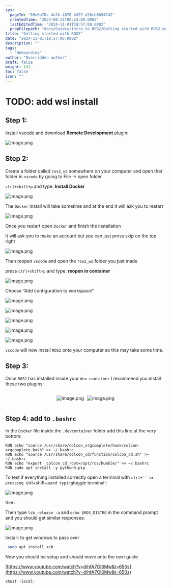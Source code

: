 ```yaml
---
sys:
  pageId: "89e0a78c-4e2b-4070-b327-d28cb0694742"
  createdTime: "2024-08-21T00:24:00.000Z"
  lastEditedTime: "2024-11-01T18:57:00.000Z"
  propFilepath: "docs/Guides/intro_to_ROS2/Getting started with ROS2.md"
title: "Getting started with ROS2"
date: "2024-11-01T18:57:00.000Z"
description: ""
tags:
  - "Onboarding"
author: "Overridden author"
draft: false
weight: 141
toc: false
icon: ""
---
```


# TODO: add wsl install

## Step 1:

[Install vscode](https://code.visualstudio.com/download) and download **Remote Development** plugin:

![image.png](https://prod-files-secure.s3.us-west-2.amazonaws.com/d518164a-d88e-44d1-a4ee-3adb3bd8bce0/efb52993-1881-4a40-b95e-6f020334f022/image.png?X-Amz-Algorithm=AWS4-HMAC-SHA256&X-Amz-Content-Sha256=UNSIGNED-PAYLOAD&X-Amz-Credential=ASIAZI2LB466UN7HRHUW%2F20250207%2Fus-west-2%2Fs3%2Faws4_request&X-Amz-Date=20250207T061109Z&X-Amz-Expires=3600&X-Amz-Security-Token=IQoJb3JpZ2luX2VjEFYaCXVzLXdlc3QtMiJGMEQCIEduTnCnTpAlsPysxJn4TkqdnGp8oBE8r%2FMHMrr3BlypAiAw8XpRKAwC2deK8xN8mbbFpTcONITNJKM9KUD0yomoNCr%2FAwhvEAAaDDYzNzQyMzE4MzgwNSIMaE0WD9euzMrv7bW%2BKtwDCrKnl7LtWKOpwxK0SPWO%2FABRrAzDwYhPdizoasCm7OaBB41oxH9XYn31%2BVXB9myiV9S8YIyAEplw9a8uNrNI1nD9V%2Fz0haiLWAAdbRneWpLqQI%2FIWcdVGOID5uU2jbP8fbBPasHCX215v%2F6pu2ujo8QoBUiHY7z45GPKLVGSNrRKTdeVKBYr0vSoHQFwHD5WN0M0uU6AAy%2FSr3UqhWlH1VPamzT%2FvC3k2HGQ8TQBfyUvNikrD%2FecqDcs%2BNHuqNN07KbCo9Kl%2BG9SDq82d6ZAs9lCFEOhq%2FoITW7hSNPrgychK4yTM3xYFaLWhir73iQNvGM5nW4zgNHXKTc46gB7BgUFSJ9Zt6LUVhEjUOUXh3DCUFQyHj7ONad57PZbB73CoNPK9%2F7ATnAQ8%2F7JUZsKkwB3lxWHOEp6ehIqUGJDeeUgj6KZ5KxeCoH14VIfMM%2BDiGaZlvuTfN6umIZTWJj%2FEm6Rdj%2F7VS4unUtUT2%2FvksT0shQwP11AsQZgBc72DcaVf%2BpNGaznYeQ6Vlevai4d6xdyLb55eXes8zMS0CdnH6ZQaytUSdq7837gnIrdRLpDcOWNt%2FmX2OSL83FlT0cS9fMsucFh%2BdKGiXMTofZY7KsXhctRUpoQ7JH8mHcw8MCWvQY6pgEaYoio125a0HMygRmQkLHipBpnFTtvbtZ3hlq0mOypWo0Q6wGVv6uw6IZrg%2F%2FwAagVEZ3stPFnM0NEK8AJrGwwwbA3gse4a74%2BO5z1PhyHodlZ64uDk%2F2C9PYkMUx5gbJGm6yKRBo6K%2BgZBm%2BYLJPHSaHKTueqpcpBmLclPWRSlyxFHk%2BLCyRzm5lr4z5DwNwFBYk%2F8hZN%2FFCKZj%2F9NdNVvfk5scTJ&X-Amz-Signature=4da5e4f6bfb457bedc1aa26bfadbc48251952810418bbda397194cf4e3152ecf&X-Amz-SignedHeaders=host&x-id=GetObject)

## Step 2:

Create a folder called `ros2_ws` somewhere on your computer and open that folder in `vscode` by going to File → open folder 

`ctrl+shift+p` and type: **Install Docker**

![image.png](https://prod-files-secure.s3.us-west-2.amazonaws.com/d518164a-d88e-44d1-a4ee-3adb3bd8bce0/2269dc0e-1cd5-47ff-bceb-c04ad9b2eab0/image.png?X-Amz-Algorithm=AWS4-HMAC-SHA256&X-Amz-Content-Sha256=UNSIGNED-PAYLOAD&X-Amz-Credential=ASIAZI2LB466UN7HRHUW%2F20250207%2Fus-west-2%2Fs3%2Faws4_request&X-Amz-Date=20250207T061109Z&X-Amz-Expires=3600&X-Amz-Security-Token=IQoJb3JpZ2luX2VjEFYaCXVzLXdlc3QtMiJGMEQCIEduTnCnTpAlsPysxJn4TkqdnGp8oBE8r%2FMHMrr3BlypAiAw8XpRKAwC2deK8xN8mbbFpTcONITNJKM9KUD0yomoNCr%2FAwhvEAAaDDYzNzQyMzE4MzgwNSIMaE0WD9euzMrv7bW%2BKtwDCrKnl7LtWKOpwxK0SPWO%2FABRrAzDwYhPdizoasCm7OaBB41oxH9XYn31%2BVXB9myiV9S8YIyAEplw9a8uNrNI1nD9V%2Fz0haiLWAAdbRneWpLqQI%2FIWcdVGOID5uU2jbP8fbBPasHCX215v%2F6pu2ujo8QoBUiHY7z45GPKLVGSNrRKTdeVKBYr0vSoHQFwHD5WN0M0uU6AAy%2FSr3UqhWlH1VPamzT%2FvC3k2HGQ8TQBfyUvNikrD%2FecqDcs%2BNHuqNN07KbCo9Kl%2BG9SDq82d6ZAs9lCFEOhq%2FoITW7hSNPrgychK4yTM3xYFaLWhir73iQNvGM5nW4zgNHXKTc46gB7BgUFSJ9Zt6LUVhEjUOUXh3DCUFQyHj7ONad57PZbB73CoNPK9%2F7ATnAQ8%2F7JUZsKkwB3lxWHOEp6ehIqUGJDeeUgj6KZ5KxeCoH14VIfMM%2BDiGaZlvuTfN6umIZTWJj%2FEm6Rdj%2F7VS4unUtUT2%2FvksT0shQwP11AsQZgBc72DcaVf%2BpNGaznYeQ6Vlevai4d6xdyLb55eXes8zMS0CdnH6ZQaytUSdq7837gnIrdRLpDcOWNt%2FmX2OSL83FlT0cS9fMsucFh%2BdKGiXMTofZY7KsXhctRUpoQ7JH8mHcw8MCWvQY6pgEaYoio125a0HMygRmQkLHipBpnFTtvbtZ3hlq0mOypWo0Q6wGVv6uw6IZrg%2F%2FwAagVEZ3stPFnM0NEK8AJrGwwwbA3gse4a74%2BO5z1PhyHodlZ64uDk%2F2C9PYkMUx5gbJGm6yKRBo6K%2BgZBm%2BYLJPHSaHKTueqpcpBmLclPWRSlyxFHk%2BLCyRzm5lr4z5DwNwFBYk%2F8hZN%2FFCKZj%2F9NdNVvfk5scTJ&X-Amz-Signature=0c94e8e1dc53e286e259287c9667491d1194c3bcd19111840518cb6c884324c8&X-Amz-SignedHeaders=host&x-id=GetObject)

The `Docker` install will take sometime and at the end it will ask you to restart

![image.png](https://prod-files-secure.s3.us-west-2.amazonaws.com/d518164a-d88e-44d1-a4ee-3adb3bd8bce0/ed233f78-be33-4b1f-b89c-9c346c0e961e/image.png?X-Amz-Algorithm=AWS4-HMAC-SHA256&X-Amz-Content-Sha256=UNSIGNED-PAYLOAD&X-Amz-Credential=ASIAZI2LB466UN7HRHUW%2F20250207%2Fus-west-2%2Fs3%2Faws4_request&X-Amz-Date=20250207T061109Z&X-Amz-Expires=3600&X-Amz-Security-Token=IQoJb3JpZ2luX2VjEFYaCXVzLXdlc3QtMiJGMEQCIEduTnCnTpAlsPysxJn4TkqdnGp8oBE8r%2FMHMrr3BlypAiAw8XpRKAwC2deK8xN8mbbFpTcONITNJKM9KUD0yomoNCr%2FAwhvEAAaDDYzNzQyMzE4MzgwNSIMaE0WD9euzMrv7bW%2BKtwDCrKnl7LtWKOpwxK0SPWO%2FABRrAzDwYhPdizoasCm7OaBB41oxH9XYn31%2BVXB9myiV9S8YIyAEplw9a8uNrNI1nD9V%2Fz0haiLWAAdbRneWpLqQI%2FIWcdVGOID5uU2jbP8fbBPasHCX215v%2F6pu2ujo8QoBUiHY7z45GPKLVGSNrRKTdeVKBYr0vSoHQFwHD5WN0M0uU6AAy%2FSr3UqhWlH1VPamzT%2FvC3k2HGQ8TQBfyUvNikrD%2FecqDcs%2BNHuqNN07KbCo9Kl%2BG9SDq82d6ZAs9lCFEOhq%2FoITW7hSNPrgychK4yTM3xYFaLWhir73iQNvGM5nW4zgNHXKTc46gB7BgUFSJ9Zt6LUVhEjUOUXh3DCUFQyHj7ONad57PZbB73CoNPK9%2F7ATnAQ8%2F7JUZsKkwB3lxWHOEp6ehIqUGJDeeUgj6KZ5KxeCoH14VIfMM%2BDiGaZlvuTfN6umIZTWJj%2FEm6Rdj%2F7VS4unUtUT2%2FvksT0shQwP11AsQZgBc72DcaVf%2BpNGaznYeQ6Vlevai4d6xdyLb55eXes8zMS0CdnH6ZQaytUSdq7837gnIrdRLpDcOWNt%2FmX2OSL83FlT0cS9fMsucFh%2BdKGiXMTofZY7KsXhctRUpoQ7JH8mHcw8MCWvQY6pgEaYoio125a0HMygRmQkLHipBpnFTtvbtZ3hlq0mOypWo0Q6wGVv6uw6IZrg%2F%2FwAagVEZ3stPFnM0NEK8AJrGwwwbA3gse4a74%2BO5z1PhyHodlZ64uDk%2F2C9PYkMUx5gbJGm6yKRBo6K%2BgZBm%2BYLJPHSaHKTueqpcpBmLclPWRSlyxFHk%2BLCyRzm5lr4z5DwNwFBYk%2F8hZN%2FFCKZj%2F9NdNVvfk5scTJ&X-Amz-Signature=5bc8e76414efe97b144ea87a42255f2372b8723878210e252d04a07a437c6a0c&X-Amz-SignedHeaders=host&x-id=GetObject)

Once you restart open `Docker` and finish the installation

It will ask you to make an account but you can just press skip on the top right

![image.png](https://prod-files-secure.s3.us-west-2.amazonaws.com/d518164a-d88e-44d1-a4ee-3adb3bd8bce0/21010ad9-1659-4fd9-9f59-9932a09b2a3d/image.png?X-Amz-Algorithm=AWS4-HMAC-SHA256&X-Amz-Content-Sha256=UNSIGNED-PAYLOAD&X-Amz-Credential=ASIAZI2LB466UN7HRHUW%2F20250207%2Fus-west-2%2Fs3%2Faws4_request&X-Amz-Date=20250207T061109Z&X-Amz-Expires=3600&X-Amz-Security-Token=IQoJb3JpZ2luX2VjEFYaCXVzLXdlc3QtMiJGMEQCIEduTnCnTpAlsPysxJn4TkqdnGp8oBE8r%2FMHMrr3BlypAiAw8XpRKAwC2deK8xN8mbbFpTcONITNJKM9KUD0yomoNCr%2FAwhvEAAaDDYzNzQyMzE4MzgwNSIMaE0WD9euzMrv7bW%2BKtwDCrKnl7LtWKOpwxK0SPWO%2FABRrAzDwYhPdizoasCm7OaBB41oxH9XYn31%2BVXB9myiV9S8YIyAEplw9a8uNrNI1nD9V%2Fz0haiLWAAdbRneWpLqQI%2FIWcdVGOID5uU2jbP8fbBPasHCX215v%2F6pu2ujo8QoBUiHY7z45GPKLVGSNrRKTdeVKBYr0vSoHQFwHD5WN0M0uU6AAy%2FSr3UqhWlH1VPamzT%2FvC3k2HGQ8TQBfyUvNikrD%2FecqDcs%2BNHuqNN07KbCo9Kl%2BG9SDq82d6ZAs9lCFEOhq%2FoITW7hSNPrgychK4yTM3xYFaLWhir73iQNvGM5nW4zgNHXKTc46gB7BgUFSJ9Zt6LUVhEjUOUXh3DCUFQyHj7ONad57PZbB73CoNPK9%2F7ATnAQ8%2F7JUZsKkwB3lxWHOEp6ehIqUGJDeeUgj6KZ5KxeCoH14VIfMM%2BDiGaZlvuTfN6umIZTWJj%2FEm6Rdj%2F7VS4unUtUT2%2FvksT0shQwP11AsQZgBc72DcaVf%2BpNGaznYeQ6Vlevai4d6xdyLb55eXes8zMS0CdnH6ZQaytUSdq7837gnIrdRLpDcOWNt%2FmX2OSL83FlT0cS9fMsucFh%2BdKGiXMTofZY7KsXhctRUpoQ7JH8mHcw8MCWvQY6pgEaYoio125a0HMygRmQkLHipBpnFTtvbtZ3hlq0mOypWo0Q6wGVv6uw6IZrg%2F%2FwAagVEZ3stPFnM0NEK8AJrGwwwbA3gse4a74%2BO5z1PhyHodlZ64uDk%2F2C9PYkMUx5gbJGm6yKRBo6K%2BgZBm%2BYLJPHSaHKTueqpcpBmLclPWRSlyxFHk%2BLCyRzm5lr4z5DwNwFBYk%2F8hZN%2FFCKZj%2F9NdNVvfk5scTJ&X-Amz-Signature=2c68676537e55a329bdf191a174dab38c2be86a20ec1d73d3b9f4a966e8bae46&X-Amz-SignedHeaders=host&x-id=GetObject)

Then reopen `vscode` and open the `ros2_ws` folder you just made

press `ctrl+shift+p` and type: **reopen in container**

![image.png](https://prod-files-secure.s3.us-west-2.amazonaws.com/d518164a-d88e-44d1-a4ee-3adb3bd8bce0/4e93b8c2-41ad-488c-8095-c74205196118/image.png?X-Amz-Algorithm=AWS4-HMAC-SHA256&X-Amz-Content-Sha256=UNSIGNED-PAYLOAD&X-Amz-Credential=ASIAZI2LB466UN7HRHUW%2F20250207%2Fus-west-2%2Fs3%2Faws4_request&X-Amz-Date=20250207T061109Z&X-Amz-Expires=3600&X-Amz-Security-Token=IQoJb3JpZ2luX2VjEFYaCXVzLXdlc3QtMiJGMEQCIEduTnCnTpAlsPysxJn4TkqdnGp8oBE8r%2FMHMrr3BlypAiAw8XpRKAwC2deK8xN8mbbFpTcONITNJKM9KUD0yomoNCr%2FAwhvEAAaDDYzNzQyMzE4MzgwNSIMaE0WD9euzMrv7bW%2BKtwDCrKnl7LtWKOpwxK0SPWO%2FABRrAzDwYhPdizoasCm7OaBB41oxH9XYn31%2BVXB9myiV9S8YIyAEplw9a8uNrNI1nD9V%2Fz0haiLWAAdbRneWpLqQI%2FIWcdVGOID5uU2jbP8fbBPasHCX215v%2F6pu2ujo8QoBUiHY7z45GPKLVGSNrRKTdeVKBYr0vSoHQFwHD5WN0M0uU6AAy%2FSr3UqhWlH1VPamzT%2FvC3k2HGQ8TQBfyUvNikrD%2FecqDcs%2BNHuqNN07KbCo9Kl%2BG9SDq82d6ZAs9lCFEOhq%2FoITW7hSNPrgychK4yTM3xYFaLWhir73iQNvGM5nW4zgNHXKTc46gB7BgUFSJ9Zt6LUVhEjUOUXh3DCUFQyHj7ONad57PZbB73CoNPK9%2F7ATnAQ8%2F7JUZsKkwB3lxWHOEp6ehIqUGJDeeUgj6KZ5KxeCoH14VIfMM%2BDiGaZlvuTfN6umIZTWJj%2FEm6Rdj%2F7VS4unUtUT2%2FvksT0shQwP11AsQZgBc72DcaVf%2BpNGaznYeQ6Vlevai4d6xdyLb55eXes8zMS0CdnH6ZQaytUSdq7837gnIrdRLpDcOWNt%2FmX2OSL83FlT0cS9fMsucFh%2BdKGiXMTofZY7KsXhctRUpoQ7JH8mHcw8MCWvQY6pgEaYoio125a0HMygRmQkLHipBpnFTtvbtZ3hlq0mOypWo0Q6wGVv6uw6IZrg%2F%2FwAagVEZ3stPFnM0NEK8AJrGwwwbA3gse4a74%2BO5z1PhyHodlZ64uDk%2F2C9PYkMUx5gbJGm6yKRBo6K%2BgZBm%2BYLJPHSaHKTueqpcpBmLclPWRSlyxFHk%2BLCyRzm5lr4z5DwNwFBYk%2F8hZN%2FFCKZj%2F9NdNVvfk5scTJ&X-Amz-Signature=903b938294cca05f284741bbbeaa32ae5d37941e2b38890fcf015ace512653e3&X-Amz-SignedHeaders=host&x-id=GetObject)

Choose “Add configuration to workspace”

![image.png](https://prod-files-secure.s3.us-west-2.amazonaws.com/d518164a-d88e-44d1-a4ee-3adb3bd8bce0/9560b282-5060-4989-ba37-97e7b2c22476/image.png?X-Amz-Algorithm=AWS4-HMAC-SHA256&X-Amz-Content-Sha256=UNSIGNED-PAYLOAD&X-Amz-Credential=ASIAZI2LB466UN7HRHUW%2F20250207%2Fus-west-2%2Fs3%2Faws4_request&X-Amz-Date=20250207T061109Z&X-Amz-Expires=3600&X-Amz-Security-Token=IQoJb3JpZ2luX2VjEFYaCXVzLXdlc3QtMiJGMEQCIEduTnCnTpAlsPysxJn4TkqdnGp8oBE8r%2FMHMrr3BlypAiAw8XpRKAwC2deK8xN8mbbFpTcONITNJKM9KUD0yomoNCr%2FAwhvEAAaDDYzNzQyMzE4MzgwNSIMaE0WD9euzMrv7bW%2BKtwDCrKnl7LtWKOpwxK0SPWO%2FABRrAzDwYhPdizoasCm7OaBB41oxH9XYn31%2BVXB9myiV9S8YIyAEplw9a8uNrNI1nD9V%2Fz0haiLWAAdbRneWpLqQI%2FIWcdVGOID5uU2jbP8fbBPasHCX215v%2F6pu2ujo8QoBUiHY7z45GPKLVGSNrRKTdeVKBYr0vSoHQFwHD5WN0M0uU6AAy%2FSr3UqhWlH1VPamzT%2FvC3k2HGQ8TQBfyUvNikrD%2FecqDcs%2BNHuqNN07KbCo9Kl%2BG9SDq82d6ZAs9lCFEOhq%2FoITW7hSNPrgychK4yTM3xYFaLWhir73iQNvGM5nW4zgNHXKTc46gB7BgUFSJ9Zt6LUVhEjUOUXh3DCUFQyHj7ONad57PZbB73CoNPK9%2F7ATnAQ8%2F7JUZsKkwB3lxWHOEp6ehIqUGJDeeUgj6KZ5KxeCoH14VIfMM%2BDiGaZlvuTfN6umIZTWJj%2FEm6Rdj%2F7VS4unUtUT2%2FvksT0shQwP11AsQZgBc72DcaVf%2BpNGaznYeQ6Vlevai4d6xdyLb55eXes8zMS0CdnH6ZQaytUSdq7837gnIrdRLpDcOWNt%2FmX2OSL83FlT0cS9fMsucFh%2BdKGiXMTofZY7KsXhctRUpoQ7JH8mHcw8MCWvQY6pgEaYoio125a0HMygRmQkLHipBpnFTtvbtZ3hlq0mOypWo0Q6wGVv6uw6IZrg%2F%2FwAagVEZ3stPFnM0NEK8AJrGwwwbA3gse4a74%2BO5z1PhyHodlZ64uDk%2F2C9PYkMUx5gbJGm6yKRBo6K%2BgZBm%2BYLJPHSaHKTueqpcpBmLclPWRSlyxFHk%2BLCyRzm5lr4z5DwNwFBYk%2F8hZN%2FFCKZj%2F9NdNVvfk5scTJ&X-Amz-Signature=57a9ac1d3ea8ddde4d080813b1173a6739d982a531383c9a1c22083cced0144c&X-Amz-SignedHeaders=host&x-id=GetObject)

![image.png](https://prod-files-secure.s3.us-west-2.amazonaws.com/d518164a-d88e-44d1-a4ee-3adb3bd8bce0/2ee63f81-886b-48e8-a553-dc6e5eac99e4/image.png?X-Amz-Algorithm=AWS4-HMAC-SHA256&X-Amz-Content-Sha256=UNSIGNED-PAYLOAD&X-Amz-Credential=ASIAZI2LB466UN7HRHUW%2F20250207%2Fus-west-2%2Fs3%2Faws4_request&X-Amz-Date=20250207T061109Z&X-Amz-Expires=3600&X-Amz-Security-Token=IQoJb3JpZ2luX2VjEFYaCXVzLXdlc3QtMiJGMEQCIEduTnCnTpAlsPysxJn4TkqdnGp8oBE8r%2FMHMrr3BlypAiAw8XpRKAwC2deK8xN8mbbFpTcONITNJKM9KUD0yomoNCr%2FAwhvEAAaDDYzNzQyMzE4MzgwNSIMaE0WD9euzMrv7bW%2BKtwDCrKnl7LtWKOpwxK0SPWO%2FABRrAzDwYhPdizoasCm7OaBB41oxH9XYn31%2BVXB9myiV9S8YIyAEplw9a8uNrNI1nD9V%2Fz0haiLWAAdbRneWpLqQI%2FIWcdVGOID5uU2jbP8fbBPasHCX215v%2F6pu2ujo8QoBUiHY7z45GPKLVGSNrRKTdeVKBYr0vSoHQFwHD5WN0M0uU6AAy%2FSr3UqhWlH1VPamzT%2FvC3k2HGQ8TQBfyUvNikrD%2FecqDcs%2BNHuqNN07KbCo9Kl%2BG9SDq82d6ZAs9lCFEOhq%2FoITW7hSNPrgychK4yTM3xYFaLWhir73iQNvGM5nW4zgNHXKTc46gB7BgUFSJ9Zt6LUVhEjUOUXh3DCUFQyHj7ONad57PZbB73CoNPK9%2F7ATnAQ8%2F7JUZsKkwB3lxWHOEp6ehIqUGJDeeUgj6KZ5KxeCoH14VIfMM%2BDiGaZlvuTfN6umIZTWJj%2FEm6Rdj%2F7VS4unUtUT2%2FvksT0shQwP11AsQZgBc72DcaVf%2BpNGaznYeQ6Vlevai4d6xdyLb55eXes8zMS0CdnH6ZQaytUSdq7837gnIrdRLpDcOWNt%2FmX2OSL83FlT0cS9fMsucFh%2BdKGiXMTofZY7KsXhctRUpoQ7JH8mHcw8MCWvQY6pgEaYoio125a0HMygRmQkLHipBpnFTtvbtZ3hlq0mOypWo0Q6wGVv6uw6IZrg%2F%2FwAagVEZ3stPFnM0NEK8AJrGwwwbA3gse4a74%2BO5z1PhyHodlZ64uDk%2F2C9PYkMUx5gbJGm6yKRBo6K%2BgZBm%2BYLJPHSaHKTueqpcpBmLclPWRSlyxFHk%2BLCyRzm5lr4z5DwNwFBYk%2F8hZN%2FFCKZj%2F9NdNVvfk5scTJ&X-Amz-Signature=9562bc1461b0d46225add77e56e385d9d9435172fb99b0800d60939dc9877b11&X-Amz-SignedHeaders=host&x-id=GetObject)

![image.png](https://prod-files-secure.s3.us-west-2.amazonaws.com/d518164a-d88e-44d1-a4ee-3adb3bd8bce0/ae1580b2-b048-407e-aed9-b584224a7a04/image.png?X-Amz-Algorithm=AWS4-HMAC-SHA256&X-Amz-Content-Sha256=UNSIGNED-PAYLOAD&X-Amz-Credential=ASIAZI2LB466UN7HRHUW%2F20250207%2Fus-west-2%2Fs3%2Faws4_request&X-Amz-Date=20250207T061109Z&X-Amz-Expires=3600&X-Amz-Security-Token=IQoJb3JpZ2luX2VjEFYaCXVzLXdlc3QtMiJGMEQCIEduTnCnTpAlsPysxJn4TkqdnGp8oBE8r%2FMHMrr3BlypAiAw8XpRKAwC2deK8xN8mbbFpTcONITNJKM9KUD0yomoNCr%2FAwhvEAAaDDYzNzQyMzE4MzgwNSIMaE0WD9euzMrv7bW%2BKtwDCrKnl7LtWKOpwxK0SPWO%2FABRrAzDwYhPdizoasCm7OaBB41oxH9XYn31%2BVXB9myiV9S8YIyAEplw9a8uNrNI1nD9V%2Fz0haiLWAAdbRneWpLqQI%2FIWcdVGOID5uU2jbP8fbBPasHCX215v%2F6pu2ujo8QoBUiHY7z45GPKLVGSNrRKTdeVKBYr0vSoHQFwHD5WN0M0uU6AAy%2FSr3UqhWlH1VPamzT%2FvC3k2HGQ8TQBfyUvNikrD%2FecqDcs%2BNHuqNN07KbCo9Kl%2BG9SDq82d6ZAs9lCFEOhq%2FoITW7hSNPrgychK4yTM3xYFaLWhir73iQNvGM5nW4zgNHXKTc46gB7BgUFSJ9Zt6LUVhEjUOUXh3DCUFQyHj7ONad57PZbB73CoNPK9%2F7ATnAQ8%2F7JUZsKkwB3lxWHOEp6ehIqUGJDeeUgj6KZ5KxeCoH14VIfMM%2BDiGaZlvuTfN6umIZTWJj%2FEm6Rdj%2F7VS4unUtUT2%2FvksT0shQwP11AsQZgBc72DcaVf%2BpNGaznYeQ6Vlevai4d6xdyLb55eXes8zMS0CdnH6ZQaytUSdq7837gnIrdRLpDcOWNt%2FmX2OSL83FlT0cS9fMsucFh%2BdKGiXMTofZY7KsXhctRUpoQ7JH8mHcw8MCWvQY6pgEaYoio125a0HMygRmQkLHipBpnFTtvbtZ3hlq0mOypWo0Q6wGVv6uw6IZrg%2F%2FwAagVEZ3stPFnM0NEK8AJrGwwwbA3gse4a74%2BO5z1PhyHodlZ64uDk%2F2C9PYkMUx5gbJGm6yKRBo6K%2BgZBm%2BYLJPHSaHKTueqpcpBmLclPWRSlyxFHk%2BLCyRzm5lr4z5DwNwFBYk%2F8hZN%2FFCKZj%2F9NdNVvfk5scTJ&X-Amz-Signature=dec0649916f10fb2cfe6f5923bab1af19c1cd476c82d7193e14a2f6859782e01&X-Amz-SignedHeaders=host&x-id=GetObject)

![image.png](https://prod-files-secure.s3.us-west-2.amazonaws.com/d518164a-d88e-44d1-a4ee-3adb3bd8bce0/53255b28-f75e-430f-b9e3-c0ac8577e42b/image.png?X-Amz-Algorithm=AWS4-HMAC-SHA256&X-Amz-Content-Sha256=UNSIGNED-PAYLOAD&X-Amz-Credential=ASIAZI2LB466UN7HRHUW%2F20250207%2Fus-west-2%2Fs3%2Faws4_request&X-Amz-Date=20250207T061109Z&X-Amz-Expires=3600&X-Amz-Security-Token=IQoJb3JpZ2luX2VjEFYaCXVzLXdlc3QtMiJGMEQCIEduTnCnTpAlsPysxJn4TkqdnGp8oBE8r%2FMHMrr3BlypAiAw8XpRKAwC2deK8xN8mbbFpTcONITNJKM9KUD0yomoNCr%2FAwhvEAAaDDYzNzQyMzE4MzgwNSIMaE0WD9euzMrv7bW%2BKtwDCrKnl7LtWKOpwxK0SPWO%2FABRrAzDwYhPdizoasCm7OaBB41oxH9XYn31%2BVXB9myiV9S8YIyAEplw9a8uNrNI1nD9V%2Fz0haiLWAAdbRneWpLqQI%2FIWcdVGOID5uU2jbP8fbBPasHCX215v%2F6pu2ujo8QoBUiHY7z45GPKLVGSNrRKTdeVKBYr0vSoHQFwHD5WN0M0uU6AAy%2FSr3UqhWlH1VPamzT%2FvC3k2HGQ8TQBfyUvNikrD%2FecqDcs%2BNHuqNN07KbCo9Kl%2BG9SDq82d6ZAs9lCFEOhq%2FoITW7hSNPrgychK4yTM3xYFaLWhir73iQNvGM5nW4zgNHXKTc46gB7BgUFSJ9Zt6LUVhEjUOUXh3DCUFQyHj7ONad57PZbB73CoNPK9%2F7ATnAQ8%2F7JUZsKkwB3lxWHOEp6ehIqUGJDeeUgj6KZ5KxeCoH14VIfMM%2BDiGaZlvuTfN6umIZTWJj%2FEm6Rdj%2F7VS4unUtUT2%2FvksT0shQwP11AsQZgBc72DcaVf%2BpNGaznYeQ6Vlevai4d6xdyLb55eXes8zMS0CdnH6ZQaytUSdq7837gnIrdRLpDcOWNt%2FmX2OSL83FlT0cS9fMsucFh%2BdKGiXMTofZY7KsXhctRUpoQ7JH8mHcw8MCWvQY6pgEaYoio125a0HMygRmQkLHipBpnFTtvbtZ3hlq0mOypWo0Q6wGVv6uw6IZrg%2F%2FwAagVEZ3stPFnM0NEK8AJrGwwwbA3gse4a74%2BO5z1PhyHodlZ64uDk%2F2C9PYkMUx5gbJGm6yKRBo6K%2BgZBm%2BYLJPHSaHKTueqpcpBmLclPWRSlyxFHk%2BLCyRzm5lr4z5DwNwFBYk%2F8hZN%2FFCKZj%2F9NdNVvfk5scTJ&X-Amz-Signature=358d740303862c5cc16537805350d7fe3a981316a83640406153b2d6c048ce6e&X-Amz-SignedHeaders=host&x-id=GetObject)

![image.png](https://prod-files-secure.s3.us-west-2.amazonaws.com/d518164a-d88e-44d1-a4ee-3adb3bd8bce0/7c562767-5af9-4ffb-97d1-327bcdf4ee00/image.png?X-Amz-Algorithm=AWS4-HMAC-SHA256&X-Amz-Content-Sha256=UNSIGNED-PAYLOAD&X-Amz-Credential=ASIAZI2LB466UN7HRHUW%2F20250207%2Fus-west-2%2Fs3%2Faws4_request&X-Amz-Date=20250207T061109Z&X-Amz-Expires=3600&X-Amz-Security-Token=IQoJb3JpZ2luX2VjEFYaCXVzLXdlc3QtMiJGMEQCIEduTnCnTpAlsPysxJn4TkqdnGp8oBE8r%2FMHMrr3BlypAiAw8XpRKAwC2deK8xN8mbbFpTcONITNJKM9KUD0yomoNCr%2FAwhvEAAaDDYzNzQyMzE4MzgwNSIMaE0WD9euzMrv7bW%2BKtwDCrKnl7LtWKOpwxK0SPWO%2FABRrAzDwYhPdizoasCm7OaBB41oxH9XYn31%2BVXB9myiV9S8YIyAEplw9a8uNrNI1nD9V%2Fz0haiLWAAdbRneWpLqQI%2FIWcdVGOID5uU2jbP8fbBPasHCX215v%2F6pu2ujo8QoBUiHY7z45GPKLVGSNrRKTdeVKBYr0vSoHQFwHD5WN0M0uU6AAy%2FSr3UqhWlH1VPamzT%2FvC3k2HGQ8TQBfyUvNikrD%2FecqDcs%2BNHuqNN07KbCo9Kl%2BG9SDq82d6ZAs9lCFEOhq%2FoITW7hSNPrgychK4yTM3xYFaLWhir73iQNvGM5nW4zgNHXKTc46gB7BgUFSJ9Zt6LUVhEjUOUXh3DCUFQyHj7ONad57PZbB73CoNPK9%2F7ATnAQ8%2F7JUZsKkwB3lxWHOEp6ehIqUGJDeeUgj6KZ5KxeCoH14VIfMM%2BDiGaZlvuTfN6umIZTWJj%2FEm6Rdj%2F7VS4unUtUT2%2FvksT0shQwP11AsQZgBc72DcaVf%2BpNGaznYeQ6Vlevai4d6xdyLb55eXes8zMS0CdnH6ZQaytUSdq7837gnIrdRLpDcOWNt%2FmX2OSL83FlT0cS9fMsucFh%2BdKGiXMTofZY7KsXhctRUpoQ7JH8mHcw8MCWvQY6pgEaYoio125a0HMygRmQkLHipBpnFTtvbtZ3hlq0mOypWo0Q6wGVv6uw6IZrg%2F%2FwAagVEZ3stPFnM0NEK8AJrGwwwbA3gse4a74%2BO5z1PhyHodlZ64uDk%2F2C9PYkMUx5gbJGm6yKRBo6K%2BgZBm%2BYLJPHSaHKTueqpcpBmLclPWRSlyxFHk%2BLCyRzm5lr4z5DwNwFBYk%2F8hZN%2FFCKZj%2F9NdNVvfk5scTJ&X-Amz-Signature=521706bb19e4fb56fc8b183ac881767be18217622ae46c5bbd2d9c2a5d64bdbf&X-Amz-SignedHeaders=host&x-id=GetObject)

`vscode` will now install `ROS2` onto your computer so this may take some time.

## Step 3:

Once `ROS2` has installed inside your `dev-container` I recommend you install these two plugins:

<div style="display: flex;flex-direction: row; column-gap:10px; max-width: 630px;justify-content: center;">
<div>

![image.png](https://prod-files-secure.s3.us-west-2.amazonaws.com/d518164a-d88e-44d1-a4ee-3adb3bd8bce0/3fc3d550-5a54-4ba1-ba6b-faa01cdb7369/image.png?X-Amz-Algorithm=AWS4-HMAC-SHA256&X-Amz-Content-Sha256=UNSIGNED-PAYLOAD&X-Amz-Credential=ASIAZI2LB4662XRMATYT%2F20250207%2Fus-west-2%2Fs3%2Faws4_request&X-Amz-Date=20250207T061111Z&X-Amz-Expires=3600&X-Amz-Security-Token=IQoJb3JpZ2luX2VjEFYaCXVzLXdlc3QtMiJHMEUCICXxg25z45mApFrqRrR%2F81eeE%2Fmh8vEBfGqN7RpX2pSxAiEA60S8pP3LlV8B0bFglFXdZUXyV%2FRkyDP2%2BHy38LTRMGcq%2FwMIbxAAGgw2Mzc0MjMxODM4MDUiDPhbcqYOsPwQ7%2BeOzircAyHh%2FrqjuBdjAuxf6ygrfTyYW6oS0tZrgcBTz%2FZz3fgcgufmmYSk6pvszuVYgLh6gLp0TerD56cdEeNats1zqkD7llAcU2f5%2FCwruvCJJNQXqgn13%2F4n1jVtT%2BiSpeqRJdYn0hL24Vm7Q%2B8Loe1x%2FcflIxlRydOhzguPyAG4DhW1UN%2F8vx5EtjGMhxMiMYPrSA5B518ZIIP9F4%2F2eNaFHv6PyqEufKikSh3VeEqLCA6nF9OPRx95OIa32FHAHyYpUjB3eroh3QxafuAemyndEKRR%2FDsu3gqdwvPrmYAZeq7pK3zO0scn147%2B9NWOsavQBv1AaMzgHk1t3nRhuDoHY6qkyRvEtMv1A8VYJLAsNgb1bxiuJ7L01vSRPkxtkBX0Izz5atQGD2WBSDBdl6xZRbc%2FpwHeOC8IfUjXpr2v%2BWeWjcGbjmQH8pzqIgfa04vhyBBO3RvGYwo%2FTUUGpqsmLYPPkNG14mc%2FOCDSYCjQLqnTiYprW%2Feeued0CbhCXLwt0IOAVjtJag8dcUWWcPDUB3TvAPk0jXYGnWtwlOov8Hf%2FajXMav6cAF2xlHb%2BroYNK0VTNqCSG%2FdJ2XbOdta1GyMHj7oqFj0Kh0aAg5G6GsbJpah1sF3XDMKSCOEdMJjBlr0GOqUB3S45ul3nIFoh7F%2FJp9NaKyzHAqhif%2FFu7c%2BVC67D%2BUiy%2BWsxLOGdhMI%2B7INiwdiqTAI9AUQvcGhGtGmF3zBzdnnoc%2BVblGd65kmOFR0MjHkNh%2FSP6qeMnlk3pbUp815PVzI92BRvSzJv13yCs3AYkx6npGKCUHP9FcqK%2Fy2TNJBEAYS9npvxiGBtLdhJDUcFHwLWPwS5ggs5A5zSHLQBluCXQUF2&X-Amz-Signature=a1765d919baf3ae500a092c9c97c5bea921572ccfd8660abd68f2dc0ac30329f&X-Amz-SignedHeaders=host&x-id=GetObject)

</div>
<div>

![image.png](https://prod-files-secure.s3.us-west-2.amazonaws.com/d518164a-d88e-44d1-a4ee-3adb3bd8bce0/d994cc66-13c2-4093-a5a3-f84cf4601a82/image.png?X-Amz-Algorithm=AWS4-HMAC-SHA256&X-Amz-Content-Sha256=UNSIGNED-PAYLOAD&X-Amz-Credential=ASIAZI2LB4666NMQ4ZOI%2F20250207%2Fus-west-2%2Fs3%2Faws4_request&X-Amz-Date=20250207T061111Z&X-Amz-Expires=3600&X-Amz-Security-Token=IQoJb3JpZ2luX2VjEFYaCXVzLXdlc3QtMiJHMEUCIBkJms5ihmFQBNROFZi9AJ4HBWUJV9onElz%2FMYsGiWSMAiEA5kReNzUr69pQYOBfGQC%2BB8kjxayXpHX9C9uhrjSqou0q%2FwMIbxAAGgw2Mzc0MjMxODM4MDUiDFjdournSFq3FLut3CrcA5XJ4ycB%2BsOaHWMhjIr0sgHFwBcTCgujJ1x1Lye26ZQdh5%2BCiOFiUxeKOE%2F%2Blv%2FV3tNjNhiZYxRlzcLBM8gYbPS8eYC%2BNF1hVuU9MpPP%2FfL4NP8cHt1wzzfRLn4P8FiaIzbevjE6xrV7XPAwavAsM09W5mD%2BGk1RF8b2On3ISzbhlZnCwyiE9EsZOpNyGpdqmkO%2F7dyDpUXkYAEQhWAnN90vnN%2F5HRu80hisTL%2Fd5W6SickqPsuNopeDLoBwnJq5TSHQfWW8FzYDa2mzRSKzCQ3mH3YBr6rWv%2B7O%2B4jQo%2Bz2MeN32ad%2FCfBkN28socECbLWVwZhg06hO5%2Fkja6nAnhPOQFGbkS8uaWMOmNdcu7tKAJi5zXcf5XO%2FokLOBwhMPWtr4iSsWC1nWX0aaryPiB6gFz%2FXQZ%2BxPK9Z27wlaAyhqbWN3TCFtIhAfr2D61lEofQ9SP4PQVdwKWdJV3IOilV5uOZPAPfXW08BVgNDz0KObR0NGXJ%2FywrlnmpNWH4JY%2FFNZlSPnGX1nvYQu23plN3%2BYYcgvM7liq2dz9pCIXE7Rg%2B%2FxxQVRmyb%2FCVQlxfm8s5Ssb73vkUf9SWE1LI5LEv3HkfvRgyH0W8MYVa1NH8I%2FC1d975V%2BiXbA32lMIPBlr0GOqUBqGmFiRoSCWTQ59zKJGgou03fa3AaOSmnvmGUJVz0Q8C1avqh2DUUwgD6l6JeX95UEdsedb3L22Qcm%2BahvTH9uW9iftZ5Wa5ekvAYmXVvFJOJgq8nDRg9pYmqugvuI7rLlGD%2FE0mZhyiGSSjrA2MtKKhWvISm5%2FuRoBNYAeCG%2FA9WmUNm3PjSRqt3g9zAoefeOQ7ZC2JKnJQiWYbtdu8NVmaKYds6&X-Amz-Signature=c9206d9434e8eb78919a9b423b083613e379a69950557fad814e0b252495673e&X-Amz-SignedHeaders=host&x-id=GetObject)

</div>
</div>

## Step 4: add to `.bashrc`

In the `Docker` file inside the `.devcontainer` folder add this line at the very bottom: 

```docker
RUN echo "source /usr/share/colcon_argcomplete/hook/colcon-argcomplete.bash" >> ~/.bashrc
RUN echo "source /usr/share/colcon_cd/function/colcon_cd.sh" >> ~/.bashrc
RUN echo "export _colcon_cd_root=/opt/ros/humble/" >> ~/.bashrc
RUN sudo apt install -y python3-pip 
```

To test if everything installed correctly open a terminal with `ctrl+`` or pressing `ctrl+shift+p` and typing `toggle terminal`:

![image.png](https://prod-files-secure.s3.us-west-2.amazonaws.com/d518164a-d88e-44d1-a4ee-3adb3bd8bce0/6a4943d8-b04e-4c02-9a58-775f3384d1a5/image.png?X-Amz-Algorithm=AWS4-HMAC-SHA256&X-Amz-Content-Sha256=UNSIGNED-PAYLOAD&X-Amz-Credential=ASIAZI2LB466UN7HRHUW%2F20250207%2Fus-west-2%2Fs3%2Faws4_request&X-Amz-Date=20250207T061109Z&X-Amz-Expires=3600&X-Amz-Security-Token=IQoJb3JpZ2luX2VjEFYaCXVzLXdlc3QtMiJGMEQCIEduTnCnTpAlsPysxJn4TkqdnGp8oBE8r%2FMHMrr3BlypAiAw8XpRKAwC2deK8xN8mbbFpTcONITNJKM9KUD0yomoNCr%2FAwhvEAAaDDYzNzQyMzE4MzgwNSIMaE0WD9euzMrv7bW%2BKtwDCrKnl7LtWKOpwxK0SPWO%2FABRrAzDwYhPdizoasCm7OaBB41oxH9XYn31%2BVXB9myiV9S8YIyAEplw9a8uNrNI1nD9V%2Fz0haiLWAAdbRneWpLqQI%2FIWcdVGOID5uU2jbP8fbBPasHCX215v%2F6pu2ujo8QoBUiHY7z45GPKLVGSNrRKTdeVKBYr0vSoHQFwHD5WN0M0uU6AAy%2FSr3UqhWlH1VPamzT%2FvC3k2HGQ8TQBfyUvNikrD%2FecqDcs%2BNHuqNN07KbCo9Kl%2BG9SDq82d6ZAs9lCFEOhq%2FoITW7hSNPrgychK4yTM3xYFaLWhir73iQNvGM5nW4zgNHXKTc46gB7BgUFSJ9Zt6LUVhEjUOUXh3DCUFQyHj7ONad57PZbB73CoNPK9%2F7ATnAQ8%2F7JUZsKkwB3lxWHOEp6ehIqUGJDeeUgj6KZ5KxeCoH14VIfMM%2BDiGaZlvuTfN6umIZTWJj%2FEm6Rdj%2F7VS4unUtUT2%2FvksT0shQwP11AsQZgBc72DcaVf%2BpNGaznYeQ6Vlevai4d6xdyLb55eXes8zMS0CdnH6ZQaytUSdq7837gnIrdRLpDcOWNt%2FmX2OSL83FlT0cS9fMsucFh%2BdKGiXMTofZY7KsXhctRUpoQ7JH8mHcw8MCWvQY6pgEaYoio125a0HMygRmQkLHipBpnFTtvbtZ3hlq0mOypWo0Q6wGVv6uw6IZrg%2F%2FwAagVEZ3stPFnM0NEK8AJrGwwwbA3gse4a74%2BO5z1PhyHodlZ64uDk%2F2C9PYkMUx5gbJGm6yKRBo6K%2BgZBm%2BYLJPHSaHKTueqpcpBmLclPWRSlyxFHk%2BLCyRzm5lr4z5DwNwFBYk%2F8hZN%2FFCKZj%2F9NdNVvfk5scTJ&X-Amz-Signature=87509faf012d823df62ee681bbdfec05f4df0bb48069c1228c42e6940534b130&X-Amz-SignedHeaders=host&x-id=GetObject)

then 

Then type `lsb_release -a` and `echo $ROS_DISTRO` in the command prompt and you should get similar responses:

![image.png](https://prod-files-secure.s3.us-west-2.amazonaws.com/d518164a-d88e-44d1-a4ee-3adb3bd8bce0/3e635dec-a805-4e85-8b9e-d000e5b71a4e/image.png?X-Amz-Algorithm=AWS4-HMAC-SHA256&X-Amz-Content-Sha256=UNSIGNED-PAYLOAD&X-Amz-Credential=ASIAZI2LB466UN7HRHUW%2F20250207%2Fus-west-2%2Fs3%2Faws4_request&X-Amz-Date=20250207T061109Z&X-Amz-Expires=3600&X-Amz-Security-Token=IQoJb3JpZ2luX2VjEFYaCXVzLXdlc3QtMiJGMEQCIEduTnCnTpAlsPysxJn4TkqdnGp8oBE8r%2FMHMrr3BlypAiAw8XpRKAwC2deK8xN8mbbFpTcONITNJKM9KUD0yomoNCr%2FAwhvEAAaDDYzNzQyMzE4MzgwNSIMaE0WD9euzMrv7bW%2BKtwDCrKnl7LtWKOpwxK0SPWO%2FABRrAzDwYhPdizoasCm7OaBB41oxH9XYn31%2BVXB9myiV9S8YIyAEplw9a8uNrNI1nD9V%2Fz0haiLWAAdbRneWpLqQI%2FIWcdVGOID5uU2jbP8fbBPasHCX215v%2F6pu2ujo8QoBUiHY7z45GPKLVGSNrRKTdeVKBYr0vSoHQFwHD5WN0M0uU6AAy%2FSr3UqhWlH1VPamzT%2FvC3k2HGQ8TQBfyUvNikrD%2FecqDcs%2BNHuqNN07KbCo9Kl%2BG9SDq82d6ZAs9lCFEOhq%2FoITW7hSNPrgychK4yTM3xYFaLWhir73iQNvGM5nW4zgNHXKTc46gB7BgUFSJ9Zt6LUVhEjUOUXh3DCUFQyHj7ONad57PZbB73CoNPK9%2F7ATnAQ8%2F7JUZsKkwB3lxWHOEp6ehIqUGJDeeUgj6KZ5KxeCoH14VIfMM%2BDiGaZlvuTfN6umIZTWJj%2FEm6Rdj%2F7VS4unUtUT2%2FvksT0shQwP11AsQZgBc72DcaVf%2BpNGaznYeQ6Vlevai4d6xdyLb55eXes8zMS0CdnH6ZQaytUSdq7837gnIrdRLpDcOWNt%2FmX2OSL83FlT0cS9fMsucFh%2BdKGiXMTofZY7KsXhctRUpoQ7JH8mHcw8MCWvQY6pgEaYoio125a0HMygRmQkLHipBpnFTtvbtZ3hlq0mOypWo0Q6wGVv6uw6IZrg%2F%2FwAagVEZ3stPFnM0NEK8AJrGwwwbA3gse4a74%2BO5z1PhyHodlZ64uDk%2F2C9PYkMUx5gbJGm6yKRBo6K%2BgZBm%2BYLJPHSaHKTueqpcpBmLclPWRSlyxFHk%2BLCyRzm5lr4z5DwNwFBYk%2F8hZN%2FFCKZj%2F9NdNVvfk5scTJ&X-Amz-Signature=3f49ee6e489071b25ec25c52a27b08019cca9b1a8b5f850676dacade20509471&X-Amz-SignedHeaders=host&x-id=GetObject)

Install:  to get windows to pass over

```bash
 sudo apt install xcb
```

Now you should be setup and should move onto the next guide 

[https://www.youtube.com/watch?v=dihfA7Ol6Mw&t=650s](https://www.youtube.com/watch?v=dihfA7Ol6Mw&t=650s)

```python
xhost +local:
```
